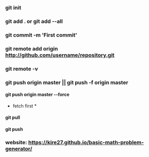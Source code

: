
### git init
### git add . or git add --all
### git commit -m 'First commit'
### git remote add origin http://github.com/username/repository.git
### git remote -v
### git push origin master || git push -f origin master

#### git push origin master --force
* fetch first * 
#### git pull 
#### git push

### website: https://kire27.github.io/basic-math-problem-generator/